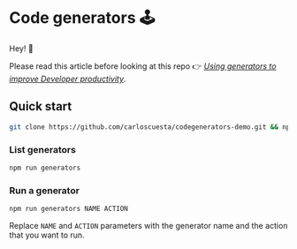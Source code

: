 # Code generators 🕹

Hey! 👋

Please read this article before looking at this repo 👉 _[Using generators to improve Developer productivity](https://carloscuesta.me/blog/using-generators-to-improve-developer-productivity)_.

## Quick start

```bash
git clone https://github.com/carloscuesta/codegenerators-demo.git && npm install
```

### List generators

```bash
npm run generators
```

### Run a generator

```bash
npm run generators NAME ACTION
```

Replace `NAME` and `ACTION` parameters with the generator name and the action that you want to run.

